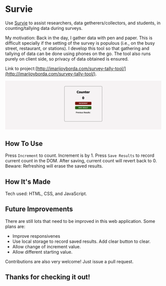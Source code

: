 # Survie 

Use [Survie](http://imarijoyborda.com/survey-tally-tool/) to assist researchers, data getherers/collectors, and students, in counting/tallying data during surveys.  

My motivation: Back in the day, I gather data with pen and paper. This is difficult specially if the setting of the survey is populous (i.e., on the busy street, restaurant, or stations). I develop this tool so that gathering and tallying of data can be done using phones on the go. The tool also runs purely on client side, so privacy of data obtained is ensured.  

Link to project:[http://imarijoyborda.com/survey-tally-tool/](http://imarijoyborda.com/survey-tally-tool/). 

![Screenshot of Site - 1](assets/readme/readme-1.png)

## How To Use
Press `Increment` to count. Increment is by 1. Press `Save Results` to record current count in the DOM. After saving, current count will revert back to 0. Beware: Refreshing will erase the saved results.

## How It's Made
Tech used: HTML, CSS, and JavaScript.

## Future Improvements
There are still lots that need to be improved in this web application. Some plans are:
* Improve responsivenes
* Use local storage to record saved results. Add clear button to clear.
* Allow change of increment value. 
* Allow different starting value.

Contributions are also very welcome! Just issue a pull request.

## Thanks for checking it out!
